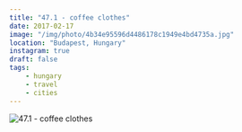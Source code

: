 ```yaml
---
title: "47.1 - coffee clothes"
date: 2017-02-17
image: "/img/photo/4b34e95596d4486178c1949e4bd4735a.jpg"
location: "Budapest, Hungary"
instagram: true
draft: false
tags:
    - hungary
    - travel
    - cities
---
```


![47.1 - coffee clothes](/img/photo/4b34e95596d4486178c1949e4bd4735a.jpg)
